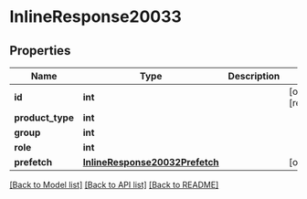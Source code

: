 # InlineResponse20033

## Properties
Name | Type | Description | Notes
------------ | ------------- | ------------- | -------------
**id** | **int** |  | [optional] [readonly] 
**product_type** | **int** |  | 
**group** | **int** |  | 
**role** | **int** |  | 
**prefetch** | [**InlineResponse20032Prefetch**](InlineResponse20032Prefetch.md) |  | [optional] 

[[Back to Model list]](../README.md#documentation-for-models) [[Back to API list]](../README.md#documentation-for-api-endpoints) [[Back to README]](../README.md)


